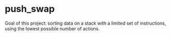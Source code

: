 # push_swap
Goal of this project: sorting data on a stack with a limited set of instructions, using the lowest possible number of actions.

